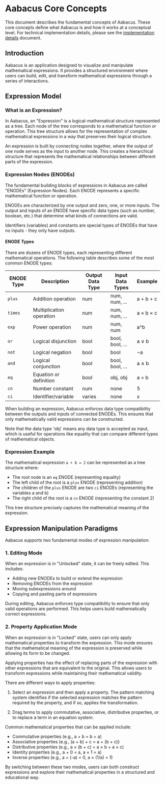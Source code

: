 # Aabacus Core Concepts

This document describes the fundamental concepts of Aabacus. These core concepts define what Aabacus is and how it works at a conceptual level. For technical implementation details, please see the [implementation details](implementation-details.md) document.

## Introduction

Aabacus is an application designed to visualize and manipulate mathematical expressions. It provides a structured environment where users can build, edit, and transform mathematical expressions through a series of interactions.

## Expression Model

### What is an Expression?

In Aabacus, an "Expression" is a logical-mathematical structure represented as a tree. Each node of the tree corresponds to a mathematical function or operation. This tree structure allows for the representation of complex mathematical expressions in a way that preserves their logical structure.

An expression is built by connecting nodes together, where the output of one node serves as the input to another node. This creates a hierarchical structure that represents the mathematical relationships between different parts of the expression.

### Expression Nodes (ENODEs)

The fundamental building blocks of expressions in Aabacus are called "ENODEs" (Expression Nodes). Each ENODE represents a specific mathematical function or operation.

ENODEs are characterized by one output and zero, one, or more inputs. The output and inputs of an ENODE have specific data types (such as number, boolean, etc.) that determine what kinds of connections are valid.

Identifiers (variables) and constants are special types of ENODEs that have no inputs - they only have outputs.

#### ENODE Types

There are dozens of ENODE types, each representing different mathematical operations. The following table describes some of the most common ENODE types:

| ENODE Type | Description                  | Output Data Type | Input Data Types   | Example     |
|------------|------------------------------|------------------|-------------------|-------------|
| `plus`     | Addition operation           | num              | num, num, ...     | a + b + c   |
| `times`    | Multiplication operation     | num              | num, num, ...     | a × b × c   |
| `exp`      | Power operation              | num              | num, num          | a^b         |
| `or`       | Logical disjunction          | bool             | bool, bool, ...   | a ∨ b       |
| `not`      | Logical negation             | bool             | bool              | ¬a          |
| `and`      | Logical conjunction          | bool             | bool, bool, ...   | a ∧ b       |
| `eq`       | Equation or definition       | bool             | obj, obj          | a = b       |
| `cn`       | Number constant              | num              | none              | 5           |
| `ci`       | Identifier/variable          | varies           | none              | x           |

When building an expression, Aabacus enforces data type compatibility between the outputs and inputs of connected ENODEs. This ensures that only mathematically valid expressions can be constructed.

Note that the data type 'obj' means any data type is accepted as input, which is useful for operations like equality that can compare different types of mathematical objects.

### Expression Example

The mathematical expression `a + b = 2` can be represented as a tree structure where:

- The root node is an `eq` ENODE (representing equality)
- The left child of the root is a `plus` ENODE (representing addition)
- The children of the `plus` ENODE are two `ci` ENODEs (representing the variables a and b)
- The right child of the root is a `cn` ENODE (representing the constant 2)

This tree structure precisely captures the mathematical meaning of the expression.

## Expression Manipulation Paradigms

Aabacus supports two fundamental modes of expression manipulation:

### 1. Editing Mode

When an expression is in "Unlocked" state, it can be freely edited. This includes:

- Adding new ENODEs to build or extend the expression
- Removing ENODEs from the expression
- Moving subexpressions around
- Copying and pasting parts of expressions

During editing, Aabacus enforces type compatibility to ensure that only valid operations are performed. This helps users build mathematically correct expressions.

### 2. Property Application Mode

When an expression is in "Locked" state, users can only apply mathematical properties to transform the expression. This mode ensures that the mathematical meaning of the expression is preserved while allowing its form to be changed.

Applying properties has the effect of replacing parts of the expression with other expressions that are equivalent to the original. This allows users to transform expressions while maintaining their mathematical validity.

There are different ways to apply properties:

1. Select an expression and then apply a property. The pattern matching system identifies if the selected expression matches the pattern required by the property, and if so, applies the transformation.

2. Drag terms to apply commutative, associative, distributive properties, or to replace a term in an equation system.

Common mathematical properties that can be applied include:

- Commutative properties (e.g., a + b = b + a)
- Associative properties (e.g., (a + b) + c = a + (b + c))
- Distributive properties (e.g., a × (b + c) = a × b + a × c)
- Identity properties (e.g., a + 0 = a, a × 1 = a)
- Inverse properties (e.g., a + (-a) = 0, a × (1/a) = 1)

By switching between these two modes, users can both construct expressions and explore their mathematical properties in a structured and educational way.
